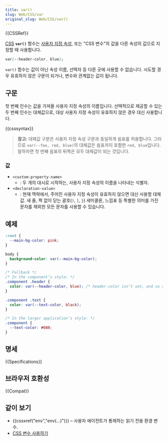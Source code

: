 ```yaml
---
title: var()
slug: Web/CSS/var
original_slug: Web/CSS/var()
---
```

{{CSSRef}}

[CSS](/ko/docs/Web/CSS) **`var()`** 함수는 [사용자 지정 속성](/ko/docs/Web/CSS/--*), 또는 "CSS 변수"의 값을 다른 속성의 값으로 지정할 때 사용합니다.

```css
var(--header-color, blue);
```

`var()` 함수는 값이 아닌 속성 이름, 선택자 등 다른 곳에 사용할 수 없습니다. 시도할 경우 유효하지 않은 구문이 되거나, 변수와 관계없는 값이 됩니다.

## 구문

첫 번째 인수는 값을 가져올 사용자 지정 속성의 이름입니다. 선택적으로 제공할 수 있는 두 번째 인수는 대체값으로, 대상 사용자 지정 속성이 유효하지 않은 경우 대신 사용합니다.

{{csssyntax}}

> **참고:** 대체값 구문은 사용자 지정 속성 구문과 동일하게 쉼표를 허용합니다. 그러므로 `var(--foo, red, blue)`의 대체값은 쉼표까지 포함한 `red, blue`입니다. 말하자면 첫 번째 쉼표의 뒤쪽은 모두 대체값이 되는 것입니다.

### 값

- `<custom-property-name>`
  - : 두 개의 대시로 시작하는, 사용자 지정 속성의 이름을 나타내는 식별자.
- `<declaration-value>`
  - : 현재 맥락에서, 주어진 사용자 지정 속성이 유효하지 않으면 대신 사용할 대체값. 새 줄, 짝 없이 닫는 괄호(`)`, `]`, `}`) 세미콜론, 느낌표 등 특별한 의미를 가진 문자를 제외한 모든 문자를 사용할 수 있습니다.

## 예제

```css
:root {
  --main-bg-color: pink;
}

body {
  background-color: var(--main-bg-color);
}
```

```css
/* Fallback */
/* In the component’s style: */
.component .header {
  color: var(--header-color, blue); /* header-color isn’t set, and so remains blue, the fallback value */
}

.component .text {
  color: var(--text-color, black);
}

/* In the larger application’s style: */
.component {
  --text-color: #080;
}
```

## 명세

{{Specifications}}

## 브라우저 호환성

{{Compat}}

## 같이 보기

- {{cssxref("env","env(…)")}} – 사용자 에이전트가 통제하는 읽기 전용 환경 변수.
- [CSS 변수 사용하기](/ko/docs/Web/CSS/Using_CSS_variables)

